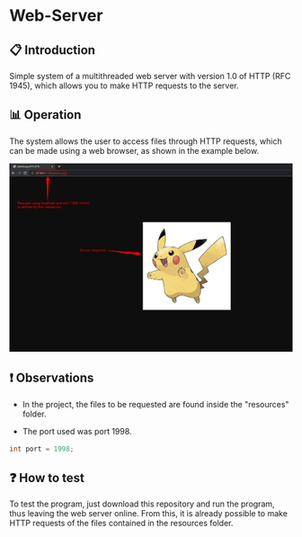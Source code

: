 # Web-Server

## :clipboard: Introduction

Simple system of a multithreaded web server with version 1.0 of HTTP (RFC 1945), which allows you to make HTTP requests to the server.

## :bar_chart: Operation

The system allows the user to access files through HTTP requests, which can be made using a web browser, as shown in the example below.

![](https://github.com/laskoskjoao/WebServer/blob/main/gitImages/request.png)

## :heavy_exclamation_mark: Observations

* In the project, the files to be requested are found inside the "resources" folder.

* The port used was port 1998.

~~~ Java
int port = 1998;
~~~

## :question: How to test 

To test the program, just download this repository and run the program, thus leaving the web server online. From this, it is already possible to make HTTP requests of the files contained in the resources folder.
